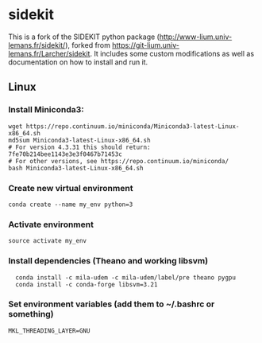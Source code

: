 # sidekit
This is a fork of the SIDEKIT python package (http://www-lium.univ-lemans.fr/sidekit/), forked from https://git-lium.univ-lemans.fr/Larcher/sidekit. 
It includes some custom modifications as well as documentation on how to install and run it.

## Linux

### Install Miniconda3:

    wget https://repo.continuum.io/miniconda/Miniconda3-latest-Linux-x86_64.sh
    md5sum Miniconda3-latest-Linux-x86_64.sh
    # For version 4.3.31 this should return: 7fe70b214bee1143e3e3f0467b71453c
    # For other versions, see https://repo.continuum.io/miniconda/
    bash Miniconda3-latest-Linux-x86_64.sh

### Create new virtual environment

    conda create --name my_env python=3

### Activate environment

    source activate my_env

### Install dependencies (Theano and working libsvm)

	  conda install -c mila-udem -c mila-udem/label/pre theano pygpu
	  conda install -c conda-forge libsvm=3.21
	
### Set environment variables (add them to ~/.bashrc or something)

    MKL_THREADING_LAYER=GNU
